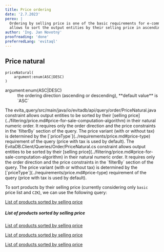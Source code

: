 ```yaml
---
title: Price ordering
date: '2.7.2023'
perex: |
  Ordering by selling price is one of the basic requirements for e-commerce applications. The price ordering constraint
  allows to sort the output entities by their selling price in ascending or descending order.
author: 'Ing. Jan Novotný'
proofreading: 'done'
preferredLang: 'evitaql'
---
```


## Price natural

```evitaql-syntax
priceNatural(
    argument:enum(ASC|DESC)
)
```

<dl>
    <dt>argument:enum(ASC|DESC)</dt>
    <dd>
        the ordering direction (ascending or descending), **default value** is `ASC`
    </dd>
</dl>

<LanguageSpecific to="evitaql,java,rest,graphql">
The <SourceClass>evita_query/src/main/java/io/evitadb/api/query/order/PriceNatural.java</SourceClass> constraint
allows output entities to be sorted by their [selling price](../filtering/price.md#price-for-sale-computation-algorithm) 
in their natural numeric order. It requires only the order direction and the price constraints in the `filterBy` section
of the query. The price variant (with or without tax) is determined by the [`priceType`](../requirements/price.md#price-type) 
requirement of the query (price with tax is used by default).
</LanguageSpecific>
<LanguageSpecific to="csharp">
The <SourceClass>EvitaDB.Client/Queries/Order/PriceNatural.cs</SourceClass> constraint allows output entities to be 
sorted by their [selling price](../filtering/price.md#price-for-sale-computation-algorithm) 
in their natural numeric order. It requires only the order direction and the price constraints in the `filterBy` section
of the query. The price variant (with or without tax) is determined by the [`priceType`](../requirements/price.md#price-type) 
requirement of the query (price with tax is used by default).
</LanguageSpecific>

To sort products by their selling price (currently considering only `basic` price list and `CZK`), we can use 
the following query:

<SourceCodeTabs requires="evita_functional_tests/src/test/resources/META-INF/documentation/evitaql-init.java" langSpecificTabOnly>

[List of products sorted by selling price](/documentation/user/en/query/ordering/examples/price/price-natural.evitaql)
</SourceCodeTabs>

<Note type="info">

<NoteTitle toggles="true">

##### List of products sorted by selling price
</NoteTitle>

<LanguageSpecific to="evitaql,java,csharp">

<MDInclude>[List of products sorted by selling price](/documentation/user/en/query/ordering/examples/price/price-natural.evitaql.md)</MDInclude>

</LanguageSpecific>

<LanguageSpecific to="graphql">

<MDInclude>[List of products sorted by selling price](/documentation/user/en/query/ordering/examples/price/price-natural.graphql.json.md)</MDInclude>

</LanguageSpecific>

<LanguageSpecific to="rest">

<MDInclude>[List of products sorted by selling price](/documentation/user/en/query/ordering/examples/price/price-natural.rest.json.md)</MDInclude>

</LanguageSpecific>

</Note>